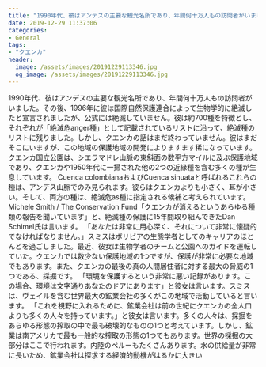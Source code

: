 ```yaml
---
title: "1990年代、彼はアンデスの主要な観光名所であり、年間何十万人もの訪問者がいました。"
date: 2019-12-29 11:37:06
categories:
- General
tags:
- "クエンカ"
header:
  image: /assets/images/20191229113346.jpg
  og_image: /assets/images/20191229113346.jpg
---
```


1990年代、彼はアンデスの主要な観光名所であり、年間何十万人もの訪問者がいました。その後、1996年に彼は国際自然保護連合によって生物学的に絶滅したと宣言されましたが、公式には絶滅していません。彼は約700種を特徴とし、それぞれが「絶滅危anger種」として記載されているリストに沿って、絶滅種のリストに残りました。しかし、クエンカの話はまだ終わっていません。彼はまだそこにいますが、この地域の保護地域の開発によりますます稀になっています。クエンカ国立公園は、シエラマドレ山脈の東斜面の数平方マイルに及ぶ保護地域であり、クエンカや1950年代に一掃された他の2つの近縁種を含む多くの種が生息しています。 Cuenca colombianaおよびCuenca sinuataと呼ばれるこれらの種は、アンデス山脈でのみ見られます。彼らはクエンカよりも小さく、耳が小さい。そして、両方の種は、絶滅危as種に指定される候補と考えられています。 Michele Smith / The Conservation Fund「クエンカが消えるというあらゆる種類の報告を聞いています」と、絶滅種の保護に15年間取り組んできたDan Schimel氏は言います。 「あなたは非常に用心深く、それについて非常に懐疑的でなければなりません。」スミスはボリビアの生態学者としてのキャリアのほとんどを過ごしました。最近、彼女は生物学者のチームと公園へのガイドを運転していた。クエンカでは数少ない保護地域の1つですが、保護が非常に必要な地域でもあります。また、クエンカの最後の真の人間居住者に対する最大の脅威の1つである、採掘です。 「環境を保護するという非常に悪い記録があります。この場合、環境は文字通りあなたのドアにあります」と彼女は言います。スミスは、ヴェイルを含む世界最大の鉱業会社の多くがこの地域で活動していると言います。 「これを視野に入れるために、鉱業会社は前の世紀にクエンカの全人口よりも多くの人々を持っています。」と彼女は言います。多くの人々は、採掘をあらゆる形態の搾取の中で最も破壊的なものの1つと考えています。しかし、鉱業は南アメリカで最も一般的な搾取の形態の1つでもあります。世界の採掘の大部分はここで行われます。内陸のペルーもたくさんあります。水の供給量が非常に長いため、鉱業会社は探求する経済的動機がはるかに大きい
